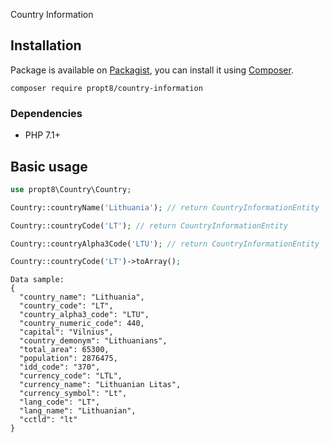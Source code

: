 Country Information

## Installation

Package is available on [Packagist](https://packagist.org/packages/propt8/country-information),
you can install it using [Composer](http://getcomposer.org).

```shell
composer require propt8/country-information
```

### Dependencies

- PHP 7.1+

## Basic usage

```php
use propt8\Country\Country;

Country::countryName('Lithuania'); // return CountryInformationEntity

Country::countryCode('LT'); // return CountryInformationEntity

Country::countryAlpha3Code('LTU'); // return CountryInformationEntity

Country::countryCode('LT')->toArray();
```

```
Data sample:
{
  "country_name": "Lithuania",
  "country_code": "LT",
  "country_alpha3_code": "LTU",
  "country_numeric_code": 440,
  "capital": "Vilnius",
  "country_demonym": "Lithuanians",
  "total_area": 65300,
  "population": 2876475,
  "idd_code": "370",
  "currency_code": "LTL",
  "currency_name": "Lithuanian Litas",
  "currency_symbol": "Lt",
  "lang_code": "LT",
  "lang_name": "Lithuanian",
  "cctld": "lt"
}
```